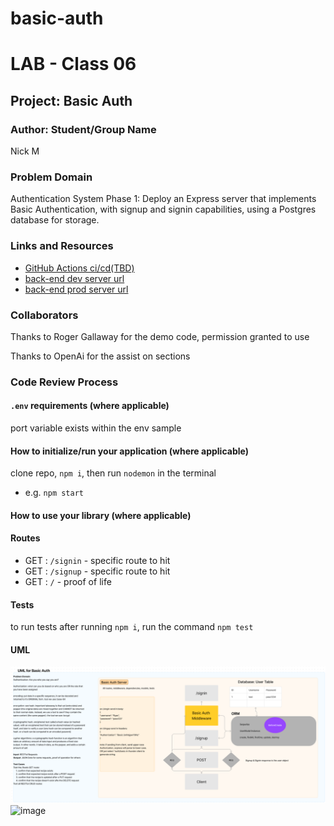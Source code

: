 # basic-auth
# LAB - Class 06

## Project: Basic Auth

### Author: Student/Group Name
Nick M
### Problem Domain  

Authentication System Phase 1: Deploy an Express server that implements Basic Authentication, with signup and signin capabilities, using a Postgres database for storage.
### Links and Resources

- [GitHub Actions ci/cd(TBD)](https://github.com/nickmullaney/basic-auth/actions) 
- [back-end dev server url]()
- [back-end prod server url]() 

### Collaborators

Thanks to Roger Gallaway for the demo code, permission granted to use

Thanks to OpenAi for the assist on sections


### Code Review Process

#### `.env` requirements (where applicable)

port variable exists within the env sample


#### How to initialize/run your application (where applicable)

clone repo, `npm i`, then run `nodemon` in the terminal
- e.g. `npm start`

#### How to use your library (where applicable)

#### Routes
<!-- All routes should be documented -->
- GET : `/signin` - specific route to hit
- GET : `/signup` - specific route to hit
- GET : `/` - proof of life

#### Tests

to run tests after running `npm i`, run the command `npm test` 

#### UML

![image](./assets/lab6%20UML.png)
![image]()